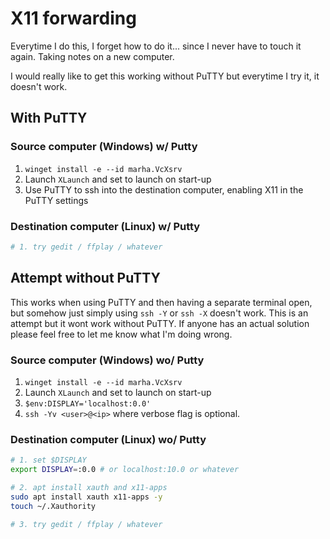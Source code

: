 # X11 forwarding

Everytime I do this, I forget how to do it... since I never have to touch it again. Taking notes on a new computer.

I would really like to get this working without PuTTY but everytime I try it, it doesn't work.

## With PuTTY

### Source computer (Windows) w/ Putty

1. `winget install -e --id marha.VcXsrv`
2. Launch `XLaunch` and set to launch on start-up
3. Use PuTTY to ssh into the destination computer, enabling X11 in the PuTTY settings

### Destination computer (Linux) w/ Putty

```bash
# 1. try gedit / ffplay / whatever
```

## Attempt without PuTTY

This works when using PuTTY and then having a separate terminal open, but somehow just simply using `ssh -Y` or `ssh -X` doesn't work. This is an attempt but it wont work without PuTTY. If anyone has an actual solution please feel free to let me know what I'm doing wrong.

### Source computer (Windows) wo/ Putty

1. `winget install -e --id marha.VcXsrv`
2. Launch `XLaunch` and set to launch on start-up
3. `$env:DISPLAY='localhost:0.0'`
4. `ssh -Yv <user>@<ip>` where verbose flag is optional. 

### Destination computer (Linux) wo/ Putty

```bash
# 1. set $DISPLAY
export DISPLAY=:0.0 # or localhost:10.0 or whatever

# 2. apt install xauth and x11-apps
sudo apt install xauth x11-apps -y
touch ~/.Xauthority

# 3. try gedit / ffplay / whatever
```
